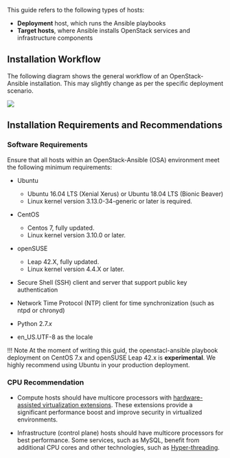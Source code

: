 This guide refers to the following types of hosts:

- **Deployment** host, which runs the Ansible playbooks
- **Target hosts**, where Ansible installs OpenStack services and infrastructure components

## Installation Workflow

The following diagram shows the general workflow of an OpenStack-Ansible installation. This may slightly change as per the specific deployment scenario.

![](img/deployment-work-flow.jpg)

## Installation Requirements and Recommendations

### Software Requirements

Ensure that all hosts within an OpenStack-Ansible (OSA) environment meet the following minimum requirements:

* Ubuntu
    - Ubuntu 16.04 LTS (Xenial Xerus) or Ubuntu 18.04 LTS (Bionic Beaver)
    - Linux kernel version 3.13.0-34-generic or later is required.

* CentOS
    - Centos 7, fully updated.
    - Linux kernel version 3.10.0 or later.

* openSUSE
    - Leap 42.X, fully updated.
    - Linux kernel version 4.4.X or later.

- Secure Shell (SSH) client and server that support public key authentication

- Network Time Protocol (NTP) client for time synchronization (such as ntpd or chronyd)

- Python 2.7.*x*

- en_US.UTF-8 as the locale

!!! Note
    At the moment of writing this guid, the openstacl-ansible playbook deployment on CentOS 7.x and openSUSE Leap 42.x is **experimental**. We highly recommend using Ubuntu in your production deployment.

### CPU Recommendation

* Compute hosts should have multicore processors with [hardware-assisted virtualization extensions](https://en.wikipedia.org/wiki/Hardware-assisted_virtualization). These extensions provide a significant performance boost and improve security in virtualized environments.

* Infrastructure (control plane) hosts should have multicore processors for best performance. Some services, such as MySQL, benefit from additional CPU cores and other technologies, such as [Hyper-threading](https://en.wikipedia.org/wiki/Hyper-threading).
